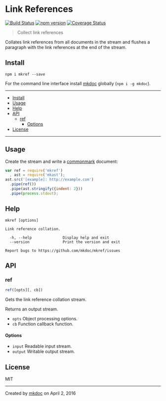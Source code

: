 # Link References

[![Build Status](https://travis-ci.org/mkdoc/mkref.svg?v=3)](https://travis-ci.org/mkdoc/mkref)
[![npm version](http://img.shields.io/npm/v/mkref.svg?v=3)](https://npmjs.org/package/mkref)
[![Coverage Status](https://coveralls.io/repos/mkdoc/mkref/badge.svg?branch=master&service=github&v=3)](https://coveralls.io/github/mkdoc/mkref?branch=master)

> Collect link references

Collates link references from all documents in the stream and flushes a paragraph with the link references at the end of the stream.

## Install

```
npm i mkref --save
```

For the command line interface install [mkdoc][] globally (`npm i -g mkdoc`).

---

- [Install](#install)
- [Usage](#usage)
- [Help](#help)
- [API](#api)
  - [ref](#ref)
    - [Options](#options)
- [License](#license)

---

## Usage

Create the stream and write a [commonmark][] document:

```javascript
var ref = require('mkref')
  , ast = require('mkast');
ast.src('[example]: http://example.com')
  .pipe(ref())
  .pipe(ast.stringify({indent: 2}))
  .pipe(process.stdout);
```

## Help

```
mkref [options]

Link reference collation.

  -h, --help              Display help and exit
  --version               Print the version and exit

Report bugs to https://github.com/mkdoc/mkref/issues
```

## API

### ref

```javascript
ref([opts][, cb])
```

Gets the link reference collation stream.

Returns an output stream.

* `opts` Object processing options.
* `cb` Function callback function.

#### Options

* `input` Readable input stream.
* `output` Writable output stream.

## License

MIT

---

Created by [mkdoc](https://github.com/mkdoc/mkdoc) on April 2, 2016

[mkdoc]: https://github.com/mkdoc/mkdoc
[mkparse]: https://github.com/mkdoc/mkparse
[commonmark]: http://commonmark.org
[jshint]: http://jshint.com
[jscs]: http://jscs.info

